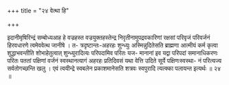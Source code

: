 +++
title = "२४ वेत्था हि"

+++

इदानीमृषिरिन्द्रं सम्बोध्यआह हे वज्रहस्त वज्रयुक्तहस्तेन्द्र निरृतीनामुपद्रवकारिणां रक्षसां परिवृजं परिवर्जनं हिरवधारणे त्वमेववेत्थ जानीषे । त- त्रदृष्टान्तः-अहरहः शुन्ध्युः अस्मिन्नुदितेसति ब्राह्मणा आत्मीयं कर्म कृत्वा शुद्धाभवन्तीति शोभाहेतुत्वात् शुन्ध्युरादित्यः परिपदामिव परितः यज- मानानां इव यद्वा परिपदां समानाधिकरणः परितः पततां पक्षिणां वर्जनं स्वस्थानत्यागं अहरहः प्रतिदिवसं यथा वेत्ति उदिते सूर्ये पक्षिणःस्वस्था- नं परित्यज्य सर्वतोगच्छन्ति खलु । एवं त्वयीन्द्रे स्वबलेन प्रकाशमानेसति शत्रवः स्वपुरादि त्यत्क्का पलायन्त इत्यर्थः ॥ २४ ॥